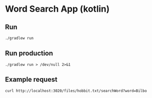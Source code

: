 # Word Search App (kotlin)

## Run

```bash
./gradlew run
```

## Run production

```
./gradlew run > /dev/null 2>&1
```

## Example request

```
curl http://localhost:3020/files/hobbit.txt/searchWord?word=Bilbo
```

